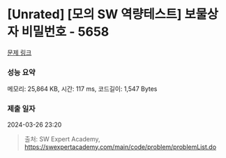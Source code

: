 # [Unrated] [모의 SW 역량테스트] 보물상자 비밀번호 - 5658 

[문제 링크](https://swexpertacademy.com/main/code/problem/problemDetail.do?contestProbId=AWXRUN9KfZ8DFAUo) 

### 성능 요약

메모리: 25,864 KB, 시간: 117 ms, 코드길이: 1,547 Bytes

### 제출 일자

2024-03-26 23:20



> 출처: SW Expert Academy, https://swexpertacademy.com/main/code/problem/problemList.do